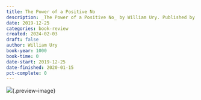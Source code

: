 ```yaml
---
title: The Power of a Positive No
description: _The Power of a Positive No_ by William Ury. Published by Books on Tape, with ISBN 9780739342152.0. Read on 2019-12-25
date: 2019-12-25
categories: book-review
created: 2024-02-03
draft: false
author: William Ury
book-year: 1000
book-time: 0
date-start: 2019-12-25
date-finished: 2020-01-15
pct-complete: 0
---
```


![](https://img1.od-cdn.com/ImageType-100/1191-1/{5954FB63-FDDD-4855-B0A8-49E42B00DF78}Img100.jpg){.preview-image}